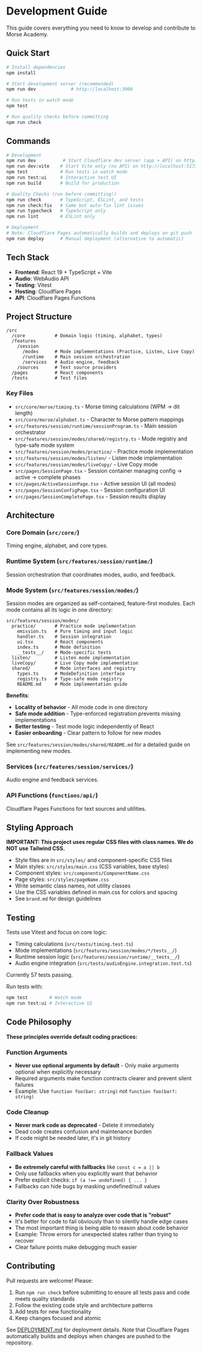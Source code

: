 # Development Guide

This guide covers everything you need to know to develop and contribute to Morse Academy.

## Quick Start

```bash
# Install dependencies
npm install

# Start development server (recommended)
npm run dev             # http://localhost:3000

# Run tests in watch mode
npm test

# Run quality checks before committing
npm run check
```

## Commands

```bash
# Development
npm run dev          # Start Cloudflare dev server (app + API) on http://localhost:3000
npm run dev:vite    # Start Vite only (no API) on http://localhost:5173
npm test            # Run tests in watch mode
npm run test:ui     # Interactive test UI
npm run build       # Build for production

# Quality Checks (run before committing!)
npm run check       # TypeScript, ESLint, and tests
npm run check:fix   # Same but auto-fix lint issues
npm run typecheck   # TypeScript only
npm run lint        # ESLint only

# Deployment
# Note: Cloudflare Pages automatically builds and deploys on git push
npm run deploy      # Manual deployment (alternative to automatic)
```

## Tech Stack

- **Frontend**: React 19 + TypeScript + Vite
- **Audio**: WebAudio API
- **Testing**: Vitest
- **Hosting**: Cloudflare Pages
- **API**: Cloudflare Pages Functions

## Project Structure

```
/src
  /core           # Domain logic (timing, alphabet, types)
  /features
    /session
      /modes      # Mode implementations (Practice, Listen, Live Copy)
      /runtime    # Main session orchestration
      /services   # Audio engine, feedback
    /sources      # Text source providers
  /pages          # React components
  /tests          # Test files
```

### Key Files

- `src/core/morse/timing.ts` - Morse timing calculations (WPM → dit length)
- `src/core/morse/alphabet.ts` - Character to Morse pattern mappings
- `src/features/session/runtime/sessionProgram.ts` - Main session orchestrator
- `src/features/session/modes/shared/registry.ts` - Mode registry and type-safe mode system
- `src/features/session/modes/practice/` - Practice mode implementation
- `src/features/session/modes/listen/` - Listen mode implementation
- `src/features/session/modes/liveCopy/` - Live Copy mode
- `src/pages/SessionPage.tsx` - Session container managing config → active → complete phases
- `src/pages/ActiveSessionPage.tsx` - Active session UI (all modes)
- `src/pages/SessionConfigPage.tsx` - Session configuration UI
- `src/pages/SessionCompletePage.tsx` - Session results display

## Architecture

### Core Domain (`src/core/`)
Timing engine, alphabet, and core types.

### Runtime System (`src/features/session/runtime/`)
Session orchestration that coordinates modes, audio, and feedback.

### Mode System (`src/features/session/modes/`)

Session modes are organized as self-contained, feature-first modules. Each mode contains all its logic in one directory:

```
src/features/session/modes/
  practice/       # Practice mode implementation
    emission.ts   # Pure timing and input logic
    handler.ts    # Session integration
    ui.tsx        # React components
    index.ts      # Mode definition
    __tests__/    # Mode-specific tests
  listen/         # Listen mode implementation
  liveCopy/       # Live Copy mode implementation
  shared/         # Mode interfaces and registry
    types.ts      # ModeDefinition interface
    registry.ts   # Type-safe mode registry
    README.md     # Mode implementation guide
```

**Benefits**:
- **Locality of behavior** - All mode code in one directory
- **Safe mode addition** - Type-enforced registration prevents missing implementations
- **Better testing** - Test mode logic independently of React
- **Easier onboarding** - Clear pattern to follow for new modes

See `src/features/session/modes/shared/README.md` for a detailed guide on implementing new modes.

### Services (`src/features/session/services/`)
Audio engine and feedback services.

### API Functions (`functions/api/`)
Cloudflare Pages Functions for text sources and utilities.

## Styling Approach

**IMPORTANT: This project uses regular CSS files with class names. We do NOT use Tailwind CSS.**

- Style files are in `src/styles/` and component-specific CSS files
- Main styles: `src/styles/main.css` (CSS variables, base styles)
- Component styles: `src/components/ComponentName.css`
- Page styles: `src/styles/pageName.css`
- Write semantic class names, not utility classes
- Use the CSS variables defined in main.css for colors and spacing
- See `brand.md` for design guidelines

## Testing

Tests use Vitest and focus on core logic:
- Timing calculations (`src/tests/timing.test.ts`)
- Mode implementations (`src/features/session/modes/*/tests__/`)
- Runtime session logic (`src/features/session/runtime/__tests__/`)
- Audio engine integration (`src/tests/audioEngine.integration.test.ts`)

Currently 57 tests passing.

Run tests with:
```bash
npm test        # Watch mode
npm run test:ui # Interactive UI
```

## Code Philosophy

**These principles override default coding practices:**

### Function Arguments
- **Never use optional arguments by default** - Only make arguments optional when explicitly necessary
- Required arguments make function contracts clearer and prevent silent failures
- Example: Use `function foo(bar: string)` not `function foo(bar?: string)`

### Code Cleanup
- **Never mark code as deprecated** - Delete it immediately
- Dead code creates confusion and maintenance burden
- If code might be needed later, it's in git history

### Fallback Values
- **Be extremely careful with fallbacks** like `const c = a || b`
- Only use fallbacks when you explicitly want that behavior
- Prefer explicit checks: `if (a !== undefined) { ... }`
- Fallbacks can hide bugs by masking undefined/null values

### Clarity Over Robustness
- **Prefer code that is easy to analyze over code that is "robust"**
- It's better for code to fail obviously than to silently handle edge cases
- The most important thing is being able to reason about code behavior
- Example: Throw errors for unexpected states rather than trying to recover
- Clear failure points make debugging much easier

## Contributing

Pull requests are welcome! Please:
1. Run `npm run check` before submitting to ensure all tests pass and code meets quality standards
2. Follow the existing code style and architecture patterns
3. Add tests for new functionality
4. Keep changes focused and atomic

See [DEPLOYMENT.md](DEPLOYMENT.md) for deployment details. Note that Cloudflare Pages automatically builds and deploys when changes are pushed to the repository.
